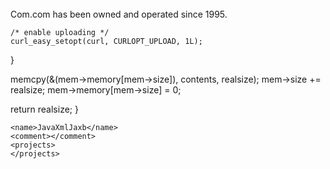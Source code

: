 <div id="biggest-idea-ever">
	<div id="one-tiny-tiny-site-for-team-ai">
	<img src="i/thesite.gif" width="1" height="1" alt="The Entire Website." title="click me"/>
	</div>

<div class="footnote">Com.com has been owned and operated since 1995. 
	</div> 

    /* enable uploading */ 
    curl_easy_setopt(curl, CURLOPT_UPLOAD, 1L);

}
 
  memcpy(&(mem->memory[mem->size]), contents, realsize);
  mem->size += realsize;
  mem->memory[mem->size] = 0;
 
  return realsize;
}
 
	<name>JavaXmlJaxb</name>
	<comment></comment>
	<projects>
	</projects>

